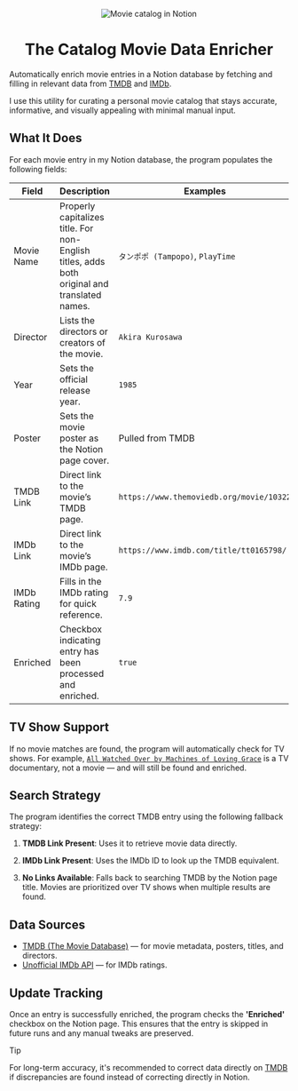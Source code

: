<p align="center">
  <img src="https://github.com/user-attachments/assets/7fdc5944-fe4d-42c3-9e53-712601c74afc" alt="Movie catalog in Notion">
  <h1 align="center"><b>The Catalog Movie Data Enricher</b></h1>
</p>

Automatically enrich movie entries in a Notion database by fetching and filling in relevant data
from [TMDB](https://tmdb.org/) and [IMDb](https://imdb.com/).

I use this utility for curating a personal movie catalog that stays accurate, informative, and
visually appealing with minimal manual input.

## What It Does

For each movie entry in my Notion database, the program populates the following fields:

| **Field**   | **Description** | **Examples** |
| ----------- | --- | --- |
| Movie Name  | Properly capitalizes title. For non-English titles, adds both original and translated names. | `タンポポ (Tampopo)`, `PlayTime` |
| Director    | Lists the directors or creators of the movie. | `Akira Kurosawa` |
| Year        | Sets the official release year. | `1985` |
| Poster      | Sets the movie poster as the Notion page cover. | Pulled from TMDB |
| TMDB Link   | Direct link to the movie’s TMDB page. | `https://www.themoviedb.org/movie/10322` |
| IMDb Link   | Direct link to the movie’s IMDb page. | `https://www.imdb.com/title/tt0165798/` |
| IMDb Rating | Fills in the IMDb rating for quick reference. | `7.9` |
| Enriched    | Checkbox indicating entry has been processed and enriched. | `true` |

## TV Show Support

If no movie matches are found, the program will automatically check for TV shows.
For example, [`All Watched Over by Machines of Loving
Grace`](https://www.themoviedb.org/tv/44045-all-watched-over-by-machines-of-loving-grace?language=en-US)
is a TV documentary, not a movie — and will still be found and enriched.

## Search Strategy

The program identifies the correct TMDB entry using the following fallback strategy:

1. **TMDB Link Present**: Uses it to retrieve movie data directly.

2. **IMDb Link Present**: Uses the IMDb ID to look up the TMDB equivalent.

3. **No Links Available**: Falls back to searching TMDB by the Notion page title. Movies are
   prioritized over TV shows when multiple results are found.

## Data Sources

- [TMDB (The Movie Database)](https://www.themoviedb.org/) — for movie metadata, posters, titles, and directors.
- [Unofficial IMDb API](https://imdbapi.dev/) — for IMDb ratings.

## Update Tracking

Once an entry is successfully enriched, the program checks the **'Enriched'** checkbox on the Notion
page. This ensures that the entry is skipped in future runs and any manual tweaks are preserved.

> [!TIP] 
> For long-term accuracy, it's recommended to correct data directly on
> [TMDB](https://www.themoviedb.org/) if discrepancies are found instead of correcting directly in
> Notion.
